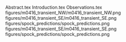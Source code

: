 Abstract.tex
Introduction.tex
Observations.tex
figures/m0416_transient_NW/m0416_transient_NW.png
figures/m0416_transient_SE/m0416_transient_SE.png
figures/spock_predictions/spock_predictions.png
figures/m0416_transient_SE/m0416_transient_SE.png  
figures/spock_predictions/spock_predictions.png 
